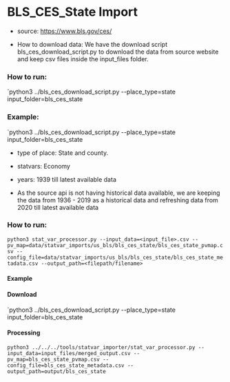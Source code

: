 # BLS_CES_State Import

- source: https://www.bls.gov/ces/ 

- How to download data: We have the download script bls_ces_download_script.py to download the data from source website and keep csv files inside the input_files folder.
### How to run:
`python3 ../bls_ces_download_script.py --place_type=state input_folder=bls_ces_state
### Example:
`python3 ../bls_ces_download_script.py --place_type=state input_folder=bls_ces_state

- type of place: State and county.

- statvars: Economy

- years: 1939 till latest available data
- As the source api is not having historical data available, we are keeping the data from 1936 - 2019 as a historical data and refreshing data from 2020 till latest available data

### How to run:

`python3 stat_var_processor.py --input_data=<input_file>.csv --pv_map=data/statvar_imports/us_bls/bls_ces_state/bls_ces_state_pvmap.csv --config_file=data/statvar_imports/us_bls/bls_ces_state/bls_ces_state_metadata.csv --output_path=<filepath/filename>`

#### Example

#### Download
`python3 ../bls_ces_download_script.py --place_type=state input_folder=bls_ces_state

#### Processing
`python3 ../../../tools/statvar_importer/stat_var_processor.py --input_data=input_files/merged_output.csv --pv_map=bls_ces_state_pvmap.csv --config_file=bls_ces_state_metadata.csv --output_path=output/bls_ces_state`
